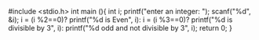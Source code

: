 #include <stdio.h>
int main (){
	int i;
	printf("enter an integer: ");
	scanf("%d", &i);
	i = (i %2==0)? printf("%d is Even", i):
	i = (i %3==0)? printf("%d is divisible by 3", i): printf("%d odd and not divisible by 3", i);
return 0;
}
